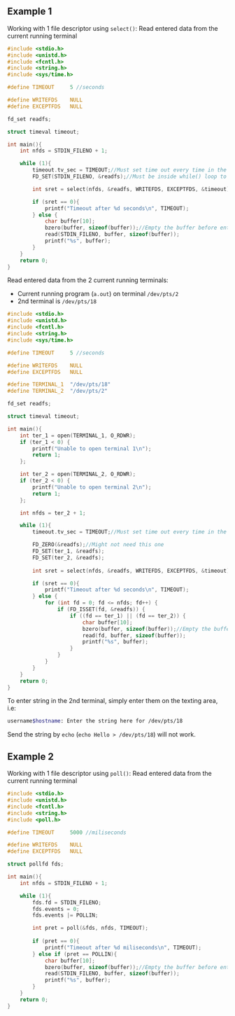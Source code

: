 ## Example 1

Working with 1 file descriptor using ``select()``: Read entered data from the current running terminal

```c
#include <stdio.h>
#include <unistd.h>
#include <fcntl.h>
#include <string.h>
#include <sys/time.h>

#define TIMEOUT     5 //seconds

#define WRITEFDS    NULL
#define EXCEPTFDS   NULL

fd_set readfs;

struct timeval timeout;

int main(){
    int nfds = STDIN_FILENO + 1;

    while (1){
        timeout.tv_sec = TIMEOUT;//Must set time out every time in the while loop
        FD_SET(STDIN_FILENO, &readfs);//Must be inside while() loop to handle in every loop

        int sret = select(nfds, &readfs, WRITEFDS, EXCEPTFDS, &timeout);

        if (sret == 0){
            printf("Timeout after %d seconds\n", TIMEOUT);
        } else {
            char buffer[10];
            bzero(buffer, sizeof(buffer));//Empty the buffer before entering value
            read(STDIN_FILENO, buffer, sizeof(buffer));
            printf("%s", buffer);
        }
    }
    return 0;
}
```

Read entered data from the 2 current running terminals:

* Current running program (``a.out``) on terminal ``/dev/pts/2``
* 2nd terminal is ``/dev/pts/18``

```c
#include <stdio.h>
#include <unistd.h>
#include <fcntl.h>
#include <string.h>
#include <sys/time.h>

#define TIMEOUT     5 //seconds

#define WRITEFDS    NULL
#define EXCEPTFDS   NULL

#define TERMINAL_1  "/dev/pts/18"
#define TERMINAL_2  "/dev/pts/2"

fd_set readfs;

struct timeval timeout;

int main(){
    int ter_1 = open(TERMINAL_1, O_RDWR);
    if (ter_1 < 0) {
        printf("Unable to open terminal 1\n");
        return 1;
    };

    int ter_2 = open(TERMINAL_2, O_RDWR);
    if (ter_2 < 0) {
        printf("Unable to open terminal 2\n");
        return 1;
    };

    int nfds = ter_2 + 1;

    while (1){
        timeout.tv_sec = TIMEOUT;//Must set time out every time in the while loop

        FD_ZERO(&readfs);//Might not need this one
        FD_SET(ter_1, &readfs);
        FD_SET(ter_2, &readfs);
        
        int sret = select(nfds, &readfs, WRITEFDS, EXCEPTFDS, &timeout);

        if (sret == 0){
            printf("Timeout after %d seconds\n", TIMEOUT);
        } else {
            for (int fd = 0; fd <= nfds; fd++) {
                if (FD_ISSET(fd, &readfs)) {
                    if ((fd == ter_1) || (fd == ter_2)) {
                        char buffer[10];
                        bzero(buffer, sizeof(buffer));//Empty the buffer before entering value
                        read(fd, buffer, sizeof(buffer));
						printf("%s", buffer);
                    }
                }
            }
        }
    }
    return 0;
}
```

To enter string in the 2nd terminal, simply enter them on the texting area, i.e:

```sh
username$hostname: Enter the string here for /dev/pts/18
```

Send the string by ``echo`` (``echo Hello > /dev/pts/18``) will not work.

## Example 2

Working with 1 file descriptor using ``poll()``: Read entered data from the current running terminal

```c
#include <stdio.h>
#include <unistd.h>
#include <fcntl.h>
#include <string.h>
#include <poll.h>

#define TIMEOUT     5000 //miliseconds

#define WRITEFDS    NULL
#define EXCEPTFDS   NULL

struct pollfd fds;

int main(){
    int nfds = STDIN_FILENO + 1;

    while (1){
        fds.fd = STDIN_FILENO;
        fds.events = 0;
        fds.events |= POLLIN;

        int pret = poll(&fds, nfds, TIMEOUT);
       
        if (pret == 0){
            printf("Timeout after %d miliseconds\n", TIMEOUT);
        } else if (pret == POLLIN){
            char buffer[10];
            bzero(buffer, sizeof(buffer));//Empty the buffer before entering value
            read(STDIN_FILENO, buffer, sizeof(buffer));
            printf("%s", buffer);
        }
    }
    return 0;
}
```